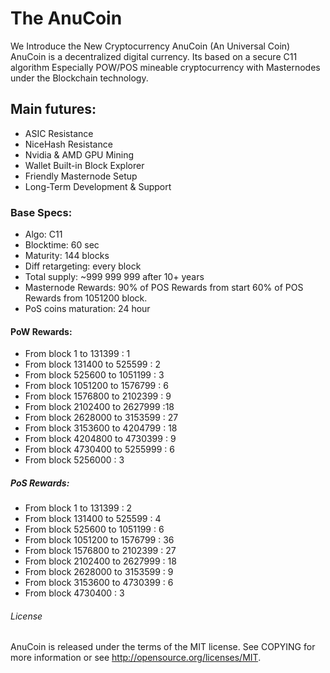 # The AnuCoin

We Introduce the New Cryptocurrency AnuCoin (An Universal Coin)
AnuCoin is a decentralized digital currency. Its based on a secure C11 algorithm Especially POW/POS mineable cryptocurrency with Masternodes under the Blockchain technology.

## Main futures:

*	ASIC Resistance
*	NiceHash Resistance
*	Nvidia & AMD GPU Mining
*	Wallet Built-in Block Explorer
*	Friendly Masternode Setup
*	Long-Term Development & Support


### Base Specs:

*	Algo: 		C11
*	Blocktime:	60 sec
*	Maturity: 	144 blocks
*	Diff retargeting: 	every block
*	Total supply: 	~999 999 999 after 10+ years
*	Masternode Rewards: 
	90% of POS Rewards from start
	60% of POS Rewards from 1051200 block.
*	PoS coins maturation: 24 hour


#### PoW Rewards:

*	From block 1 to 131399 : 1
*	From block 131400 to 525599 : 2
*	From block 525600 to 1051199 : 3
*	From block 1051200 to 1576799 : 6
*	From block 1576800 to 2102399 : 9
*	From block 2102400 to 2627999 :18
*	From block 2628000 to 3153599 : 27
*	From block 3153600 to 4204799 : 18
*	From block 4204800 to 4730399 : 9
*	From block 4730400 to 5255999 : 6
*	From block 5256000 : 3


##### PoS Rewards:

*	From block 1 to 131399 : 2
*	From block 131400 to 525599 : 4
*	From block 525600 to 1051199 : 6
*	From block 1051200 to 1576799 : 36
*	From block 1576800 to 2102399 : 27
*	From block 2102400 to 2627999 : 18
*	From block 2628000 to 3153599 : 9
*	From block 3153600 to 4730399 : 6
*	From block 4730400 : 3

###### License

AnuCoin is released under the terms of the MIT license. See COPYING for more information or see http://opensource.org/licenses/MIT.


